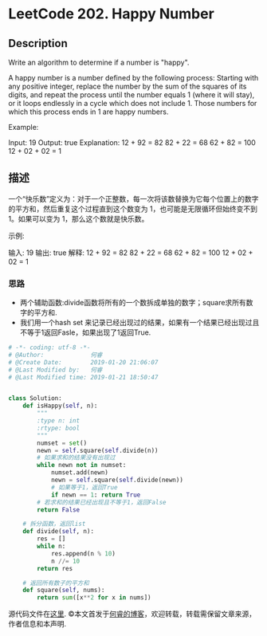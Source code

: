 # LeetCode 202. Happy Number

## Description

Write an algorithm to determine if a number is "happy".

A happy number is a number defined by the following process: Starting with any positive integer, replace the number by the sum of the squares of its digits, and repeat the process until the number equals 1 (where it will stay), or it loops endlessly in a cycle which does not include 1. Those numbers for which this process ends in 1 are happy numbers.

Example: 

Input: 19
Output: true
Explanation: 
12 + 92 = 82
82 + 22 = 68
62 + 82 = 100
12 + 02 + 02 = 1

## 描述

一个“快乐数”定义为：对于一个正整数，每一次将该数替换为它每个位置上的数字的平方和，然后重复这个过程直到这个数变为 1，也可能是无限循环但始终变不到 1。如果可以变为 1，那么这个数就是快乐数。

示例: 

输入: 19
输出: true
解释: 
12 + 92 = 82
82 + 22 = 68
62 + 82 = 100
12 + 02 + 02 = 1

### 思路

* 两个辅助函数:divide函数将所有的一个数拆成单独的数字；square求所有数字的平方和.
* 我们用一个hash set 来记录已经出现过的结果，如果有一个结果已经出现过且不等于1返回Fasle，如果出现了1返回True.

```python
# -*- coding: utf-8 -*-
# @Author:             何睿
# @Create Date:        2019-01-20 21:06:07
# @Last Modified by:   何睿
# @Last Modified time: 2019-01-21 18:50:47


class Solution:
    def isHappy(self, n):
        """
        :type n: int
        :rtype: bool
        """
        numset = set()
        newn = self.square(self.divide(n))
        # 如果求和的结果没有出现过
        while newn not in numset:
            numset.add(newn)
            newn = self.square(self.divide(newn))
            # 如果等于1，返回True
            if newn == 1: return True
        # 若求和的结果已经出现且不等于1，返回False
        return False

    # 拆分函数，返回list
    def divide(self, n):
        res = []
        while n:
            res.append(n % 10)
            n //= 10
        return res

    # 返回所有数子的平方和
    def square(self, nums):
        return sum([x**2 for x in nums])
```
源代码文件在[这里](https://github.com/ruicore/Algorithm/blob/master/Leetcode/2019-01-20-202-Happy-Number.py).
©本文首发于[何睿的博客](https://www.ruicore.cn/leetcode-202-happy-number/)，欢迎转载，转载需保留文章来源，作者信息和本声明.
